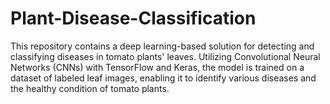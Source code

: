# Plant-Disease-Classification
This repository contains a deep learning-based solution for detecting and classifying diseases in tomato plants' leaves. Utilizing Convolutional Neural Networks (CNNs) with TensorFlow and Keras, the model is trained on a dataset of labeled leaf images, enabling it to identify various diseases and the healthy condition of tomato plants.
